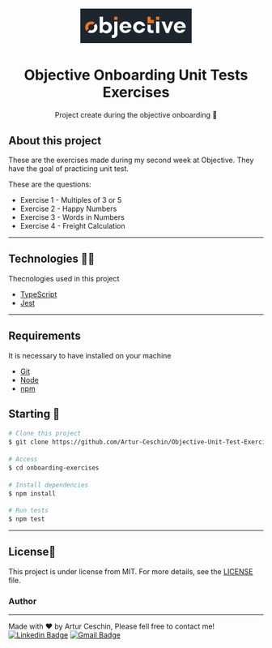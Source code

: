 <h1 align="center">
  <img alt="Logo" src="./assets/objective-logo.png" alt="Objective">
</h1>

<h1 align="center">
    Objective Onboarding Unit Tests Exercises
</h1>
<p align="center">Project create during the objective onboarding 🚀</p>

## About this project

These are the exercises made during my second week at Objective. They have the goal of practicing unit test.

These are the questions:
  - Exercise 1 - Multiples of 3 or 5
  - Exercise 2 - Happy Numbers
  - Exercise 3 - Words in Numbers
  - Exercise 4 - Freight Calculation

---

## Technologies 👩‍💻

Thecnologies used in this project

- [TypeScript](https://www.typescriptlang.org/)
- [Jest](https://jestjs.io/)

---

## Requirements

It is necessary to have installed on your machine

- [Git](https://git-scm.com/)
- [Node](https://nodejs.org/en/)
- [npm](https://www.npmjs.com/)


## Starting 🚀

```bash
# Clone this project
$ git clone https://github.com/Artur-Ceschin/Objective-Unit-Test-Exercises.git

# Access
$ cd onboarding-exercises

# Install dependencies
$ npm install

# Run tests
$ npm test

```

---

## License📃

This project is under license from MIT. For more details, see the [LICENSE](./LICENSE.md) file.

### Author

---

Made with ❤️ by Artur Ceschin, Please fell free to contact me!
<br/>
[![Linkedin Badge](https://img.shields.io/badge/-Artur-blue?style=flat-square&logo=Linkedin&logoColor=white&link=https://www.linkedin.com/in/artur-peres-ceschin-programador/)](https://www.linkedin.com/in/artur-peres-ceschin-programador/)
[![Gmail Badge](https://img.shields.io/badge/-artur.ceschin@.com-c14438?style=flat-square&logo=Gmail&logoColor=white&link=mailto:artur.ceschin@gmail.com)](mailto:artur.ceschin@gmail.com)
